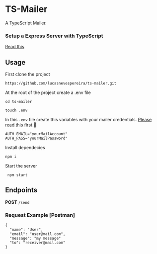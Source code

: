 # TS-Mailer

A TypeScript Mailer.

### Setup a Express Server with TypeScript

[Read this](https://github.com/lucasnevespereira/ts-mailer/blob/master/SETUP.md)

## Usage

First clone the project

```
https://github.com/lucasnevespereira/ts-mailer.git
```

At the root of the project create a .env file

```
cd ts-mailer

touch .env
```

In this `.env` file create this variables with your mailer credentials.
[Please read this first 🙂](https://github.com/lucasnevespereira/ts-mailer/blob/master/GMAIL.md)

```
AUTH_EMAIL="yourMailAccount"
AUTH_PASS="yourMailPassword"
```

Install dependecies

```
npm i
```

Start the server

```
 npm start
```

## Endpoints

<b>POST</b> `/send`

### Request Example <b>[Postman]</b>

```
{
  "name": "User",
  "email": "user@mail.com",
  "message": "my message"
  "to": "receiver@mail.com"
}

```
